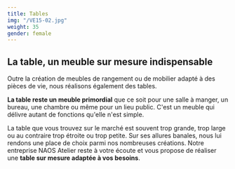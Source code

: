 ```yaml
---
title: Tables
img: "/VE15-02.jpg"
weight: 35
gender: female
---
```


## La table, un meuble sur mesure indispensable

Outre la création de meubles de rangement ou de mobilier adapté à des pièces de vie, nous réalisons également des tables.

**La table reste un meuble primordial** que ce soit pour une salle à manger, un bureau, une chambre ou même pour un lieu public. C'est un meuble qui délivre autant de fonctions qu'elle n'est simple.

La table que vous trouvez sur le marché est souvent trop grande, trop large ou au contraire trop étroite ou trop petite. Sur ses allures banales, nous lui rendons une place de choix parmi nos nombreuses créations. Notre entreprise NAOS Atelier reste à votre écoute et vous propose de réaliser une **table sur mesure adaptée à vos besoins**.